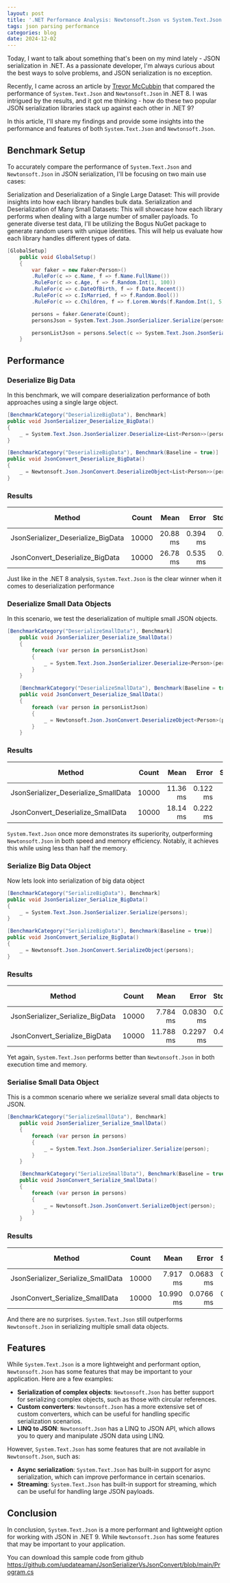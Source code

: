 ```yaml
---
layout: post
title: '.NET Performance Analysis: Newtonsoft.Json vs System.Text.Json in .NET 9'
tags: json parsing performance
categories: blog
date: 2024-12-02
---
```


Today, I want to talk about something that's been on my mind lately - JSON serialization in .NET. As a passionate developer, I'm always curious about the best ways to solve problems, and JSON serialization is no exception.

Recently, I came across an article by [Trevor McCubbin](https://trevormccubbin.medium.com/net-performance-analysis-newtonsoft-json-vs-system-text-json-in-net-8-34520c21d054) that compared the performance of `System.Text.Json` and `Newtonsoft.Json` in .NET 8. I was intrigued by the results, and it got me thinking - how do these two popular JSON serialization libraries stack up against each other in .NET 9?

In this article, I'll share my findings and provide some insights into the performance and features of both `System.Text.Json` and `Newtonsoft.Json`.

## Benchmark Setup
To accurately compare the performance of `System.Text.Json` and `Newtonsoft.Json` in JSON serialization, I'll be focusing on two main use cases:

Serialization and Deserialization of a Single Large Dataset: This will provide insights into how each library handles bulk data.
Serialization and Deserialization of Many Small Datasets: This will showcase how each library performs when dealing with a large number of smaller payloads.
To generate diverse test data, I'll be utilizing the Bogus NuGet package to generate random users with unique identities. This will help us evaluate how each library handles different types of data.

```csharp
[GlobalSetup]
    public void GlobalSetup()
    {
        var faker = new Faker<Person>()
        .RuleFor(c => c.Name, f => f.Name.FullName())
        .RuleFor(c => c.Age, f => f.Random.Int(1, 100))
        .RuleFor(c => c.DateOfBirth, f => f.Date.Recent())
        .RuleFor(c => c.IsMarried, f => f.Random.Bool())
        .RuleFor(c => c.Children, f => f.Lorem.Words(f.Random.Int(1, 5)));

        persons = faker.Generate(Count);
        personsJson = System.Text.Json.JsonSerializer.Serialize(persons);

        personListJson = persons.Select(c => System.Text.Json.JsonSerializer.Serialize(c)).ToList();
    }
```

## Performance

### Deserialize Big Data
In this benchmark, we will compare deserialization performance of both approaches using a single large object.
```csharp
[BenchmarkCategory("DeserializeBigData"), Benchmark]
public void JsonSerializer_Deserialize_BigData()
{
    _ = System.Text.Json.JsonSerializer.Deserialize<List<Person>>(personsJson);
}

[BenchmarkCategory("DeserializeBigData"), Benchmark(Baseline = true)]
public void JsonConvert_Deserialize_BigData()
{
    _ = Newtonsoft.Json.JsonConvert.DeserializeObject<List<Person>>(personsJson);
}
```

### Results
| Method                             | Count | Mean     | Error    | StdDev   | Ratio | RatioSD | Allocated | Alloc Ratio |
|----------------------------------- |------ |---------:|---------:|---------:|------:|--------:|----------:|------------:|     
| JsonSerializer_Deserialize_BigData | 10000 | 20.88 ms | 0.394 ms | 0.368 ms |  0.78 |    0.02 |   3.72 MB |        0.85 |     
| JsonConvert_Deserialize_BigData    | 10000 | 26.78 ms | 0.535 ms | 0.657 ms |  1.00 |    0.03 |   4.39 MB |        1.00 |

 Just like in the .NET 8 analysis, `System.Text.Json` is the clear winner when it comes to deserialization performance

### Deserialize Small Data Objects
In this scenario, we test the deserialization of multiple small JSON objects.

```csharp
[BenchmarkCategory("DeserializeSmallData"), Benchmark]
    public void JsonSerializer_Deserialize_SmallData()
    {
        foreach (var person in personListJson)
        {
            _ = System.Text.Json.JsonSerializer.Deserialize<Person>(person);
        }
    }

    [BenchmarkCategory("DeserializeSmallData"), Benchmark(Baseline = true)]
    public void JsonConvert_Deserialize_SmallData()
    {
        foreach (var person in personListJson)
        {
            _ = Newtonsoft.Json.JsonConvert.DeserializeObject<Person>(person);
        }
    }
```
### Results
| Method                               | Count | Mean     | Error    | StdDev   | Ratio | Allocated | Alloc Ratio |
|------------------------------------- |------ |---------:|---------:|---------:|------:|----------:|------------:|
| JsonSerializer_Deserialize_SmallData | 10000 | 11.36 ms | 0.122 ms | 0.115 ms |  0.63 |   7.96 MB |        0.26 |
| JsonConvert_Deserialize_SmallData    | 10000 | 18.14 ms | 0.222 ms | 0.197 ms |  1.00 |  30.55 MB |        1.00 |

`System.Text.Json` once more demonstrates its superiority, outperforming `Newtonsoft.Json` in both speed and memory efficiency. Notably, it achieves this while using less than half the memory.

### Serialize Big Data Object
Now lets look into serialization of big data object

```csharp
[BenchmarkCategory("SerializeBigData"), Benchmark]
public void JsonSerializer_Serialize_BigData()
{
    _ = System.Text.Json.JsonSerializer.Serialize(persons);
}

[BenchmarkCategory("SerializeBigData"), Benchmark(Baseline = true)]
public void JsonConvert_Serialize_BigData()
{
    _ = Newtonsoft.Json.JsonConvert.SerializeObject(persons);
}
```

### Results
| Method                           | Count | Mean      | Error     | StdDev    | Ratio | RatioSD | Allocated | Alloc Ratio |    
|--------------------------------- |------ |----------:|----------:|----------:|------:|--------:|----------:|------------:|    
| JsonSerializer_Serialize_BigData | 10000 |  7.784 ms | 0.0830 ms | 0.0736 ms |  0.66 |    0.02 |   2.69 MB |        0.42 |    
| JsonConvert_Serialize_BigData    | 10000 | 11.788 ms | 0.2297 ms | 0.4022 ms |  1.00 |    0.05 |    6.4 MB |        1.00 |

Yet again, `System.Text.Json` performs better than `Newtonsoft.Json` in both execution time and memory.

### Serialise Small Data Object
This is a common scenario where we serialize several small data objects to JSON.
```csharp
[BenchmarkCategory("SerializeSmallData"), Benchmark]
    public void JsonSerializer_Serialize_SmallData()
    {
        foreach (var person in persons)
        {
            _ = System.Text.Json.JsonSerializer.Serialize(person);
        }
    }

    [BenchmarkCategory("SerializeSmallData"), Benchmark(Baseline = true)]
    public void JsonConvert_Serialize_SmallData()
    {
        foreach (var person in persons)
        {
            _ = Newtonsoft.Json.JsonConvert.SerializeObject(person);
        }
    }
```
### Results
| Method                             | Count | Mean      | Error     | StdDev    | Ratio | Allocated | Alloc Ratio |
|----------------------------------- |------ |----------:|----------:|----------:|------:|----------:|------------:|
| JsonSerializer_Serialize_SmallData | 10000 |  7.917 ms | 0.0683 ms | 0.0605 ms |  0.72 |   5.89 MB |        0.33 |
| JsonConvert_Serialize_SmallData    | 10000 | 10.990 ms | 0.0766 ms | 0.0717 ms |  1.00 |  17.63 MB |        1.00 |

And there are no surprises. `System.Text.Json` still outperforms `Newtonsoft.Json` in serializing multiple small data objects.

## Features
While `System.Text.Json` is a more lightweight and performant option, `Newtonsoft.Json` has some features that may be important to your application. Here are a few examples:

- **Serialization of complex objects**: `Newtonsoft.Json` has better support for serializing complex objects, such as those with circular references.
- **Custom converters**: `Newtonsoft.Json` has a more extensive set of custom converters, which can be useful for handling specific serialization scenarios.
- **LINQ to JSON**: `Newtonsoft.Json` has a LINQ to JSON API, which allows you to query and manipulate JSON data using LINQ.

However, `System.Text.Json` has some features that are not available in `Newtonsoft.Json`, such as:

- **Async serialization**: `System.Text.Json` has built-in support for async serialization, which can improve performance in certain scenarios.
- **Streaming**: `System.Text.Json` has built-in support for streaming, which can be useful for handling large JSON payloads.

## Conclusion
In conclusion, `System.Text.Json` is a more performant and lightweight option for working with JSON in .NET 9. While `Newtonsoft.Json` has some features that may be important to your application.

You can download this sample code from github https://github.com/updateaman/JsonSerializerVsJsonConvert/blob/main/Program.cs 
